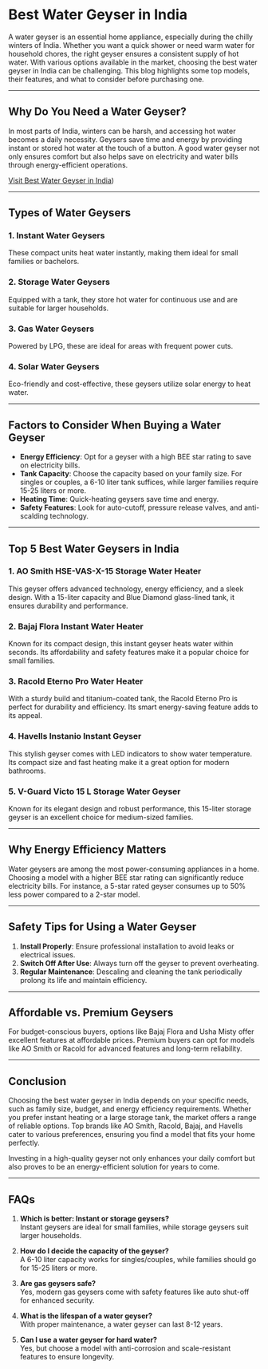 # Best Water Geyser in India  

A water geyser is an essential home appliance, especially during the chilly winters of India. Whether you want a quick shower or need warm water for household chores, the right geyser ensures a consistent supply of hot water. With various options available in the market, choosing the best water geyser in India can be challenging. This blog highlights some top models, their features, and what to consider before purchasing one.  

---

## Why Do You Need a Water Geyser?  
In most parts of India, winters can be harsh, and accessing hot water becomes a daily necessity. Geysers save time and energy by providing instant or stored hot water at the touch of a button. A good water geyser not only ensures comfort but also helps save on electricity and water bills through energy-efficient operations.  

[Visit Best Water Geyser in India](https://bestfindown.in/top-10-best-geyser-in-india-for-home/))


---

## Types of Water Geysers  

### 1. Instant Water Geysers  
These compact units heat water instantly, making them ideal for small families or bachelors.  

### 2. Storage Water Geysers  
Equipped with a tank, they store hot water for continuous use and are suitable for larger households.  

### 3. Gas Water Geysers  
Powered by LPG, these are ideal for areas with frequent power cuts.  

### 4. Solar Water Geysers  
Eco-friendly and cost-effective, these geysers utilize solar energy to heat water.  

---

## Factors to Consider When Buying a Water Geyser  

- **Energy Efficiency**: Opt for a geyser with a high BEE star rating to save on electricity bills.  
- **Tank Capacity**: Choose the capacity based on your family size. For singles or couples, a 6-10 liter tank suffices, while larger families require 15-25 liters or more.  
- **Heating Time**: Quick-heating geysers save time and energy.  
- **Safety Features**: Look for auto-cutoff, pressure release valves, and anti-scalding technology.  

---

## Top 5 Best Water Geysers in India  

### 1. AO Smith HSE-VAS-X-15 Storage Water Heater  
This geyser offers advanced technology, energy efficiency, and a sleek design. With a 15-liter capacity and Blue Diamond glass-lined tank, it ensures durability and performance.  

### 2. Bajaj Flora Instant Water Heater  
Known for its compact design, this instant geyser heats water within seconds. Its affordability and safety features make it a popular choice for small families.  

### 3. Racold Eterno Pro Water Heater  
With a sturdy build and titanium-coated tank, the Racold Eterno Pro is perfect for durability and efficiency. Its smart energy-saving feature adds to its appeal.  

### 4. Havells Instanio Instant Geyser  
This stylish geyser comes with LED indicators to show water temperature. Its compact size and fast heating make it a great option for modern bathrooms.  

### 5. V-Guard Victo 15 L Storage Water Geyser  
Known for its elegant design and robust performance, this 15-liter storage geyser is an excellent choice for medium-sized families.  

---

## Why Energy Efficiency Matters  
Water geysers are among the most power-consuming appliances in a home. Choosing a model with a higher BEE star rating can significantly reduce electricity bills. For instance, a 5-star rated geyser consumes up to 50% less power compared to a 2-star model.  

---

## Safety Tips for Using a Water Geyser  

1. **Install Properly**: Ensure professional installation to avoid leaks or electrical issues.  
2. **Switch Off After Use**: Always turn off the geyser to prevent overheating.  
3. **Regular Maintenance**: Descaling and cleaning the tank periodically prolong its life and maintain efficiency.  

---

## Affordable vs. Premium Geysers  
For budget-conscious buyers, options like Bajaj Flora and Usha Misty offer excellent features at affordable prices. Premium buyers can opt for models like AO Smith or Racold for advanced features and long-term reliability.  

---

## Conclusion  
Choosing the best water geyser in India depends on your specific needs, such as family size, budget, and energy efficiency requirements. Whether you prefer instant heating or a large storage tank, the market offers a range of reliable options. Top brands like AO Smith, Racold, Bajaj, and Havells cater to various preferences, ensuring you find a model that fits your home perfectly.  

Investing in a high-quality geyser not only enhances your daily comfort but also proves to be an energy-efficient solution for years to come.  

---

## FAQs  

1. **Which is better: Instant or storage geysers?**  
   Instant geysers are ideal for small families, while storage geysers suit larger households.  

2. **How do I decide the capacity of the geyser?**  
   A 6-10 liter capacity works for singles/couples, while families should go for 15-25 liters or more.  

3. **Are gas geysers safe?**  
   Yes, modern gas geysers come with safety features like auto shut-off for enhanced security.  

4. **What is the lifespan of a water geyser?**  
   With proper maintenance, a water geyser can last 8-12 years.  

5. **Can I use a water geyser for hard water?**  
   Yes, but choose a model with anti-corrosion and scale-resistant features to ensure longevity.  
